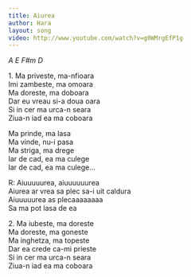 ```yaml
---
title: Aiurea
author: Hara
layout: song
video: http://www.youtube.com/watch?v=g0WMrgEfP1g
---
```


*A E F#m D*  

1\. Ma priveste, ma-nfioara  
Imi zambeste, ma omoara  
Ma doreste, ma doboara  
Dar eu vreau si-a doua oara  
Si in cer ma urca-n seara  
Ziua-n iad ea ma coboara  

Ma prinde, ma lasa  
Ma vinde, nu-i pasa  
Ma striga, ma drege  
Iar de cad, ea ma culege  
Iar de cad, ea ma culege...  

R: Aiuuuuurea, aiuuuuuurea  
Aiurea ar vrea sa plec sa-i uit caldura  
Aiuuuuurea as plecaaaaaaaa  
Sa ma pot lasa de ea  

2\. Ma iubeste, ma doreste  
Ma doreste, ma goneste  
Ma inghetza, ma topeste  
Dar ea crede ca-mi prieste  
Si in cer ma urca-n seara  
Ziua-n iad ea ma coboara  
